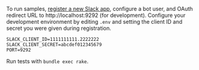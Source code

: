 To run samples, [register a new Slack app](https://api.slack.com/apps), configure a bot user, and OAuth redirect URL to http://localhost:9292 (for development). Configure your development environment by editing `.env` and setting the client ID and secret you were given during registration.

```
SLACK_CLIENT_ID=1111111111.2222222
SLACK_CLIENT_SECRET=abcdef012345679
PORT=9292
```

Run tests with `bundle exec rake`.


